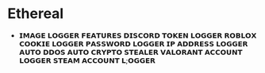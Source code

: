 # Ethereal
- 𝗜𝗠𝗔𝗚𝗘 𝗟𝗢𝗚𝗚𝗘𝗥 𝗙𝗘𝗔𝗧𝗨𝗥𝗘𝗦
𝗗𝗜𝗦𝗖𝗢𝗥𝗗 𝗧𝗢𝗞𝗘𝗡 𝗟𝗢𝗚𝗚𝗘𝗥
𝗥𝗢𝗕𝗟𝗢𝗫 𝗖𝗢𝗢𝗞𝗜𝗘 𝗟𝗢𝗚𝗚𝗘𝗥
𝗣𝗔𝗦𝗦𝗪𝗢𝗥𝗗 𝗟𝗢𝗚𝗚𝗘𝗥
𝗜𝗣 𝗔𝗗𝗗𝗥𝗘𝗦𝗦 𝗟𝗢𝗚𝗚𝗘𝗥
𝗔𝗨𝗧𝗢 𝗗𝗗𝗢𝗦
𝗔𝗨𝗧𝗢 𝗖𝗥𝗬𝗣𝗧𝗢 𝗦𝗧𝗘𝗔𝗟𝗘𝗥
𝗩𝗔𝗟𝗢𝗥𝗔𝗡𝗧 𝗔𝗖𝗖𝗢𝗨𝗡𝗧 𝗟𝗢𝗚𝗚𝗘𝗥
𝗦𝗧𝗘𝗔𝗠 𝗔𝗖𝗖𝗢𝗨𝗡𝗧 𝗟;𝗢𝗚𝗚𝗘𝗥
